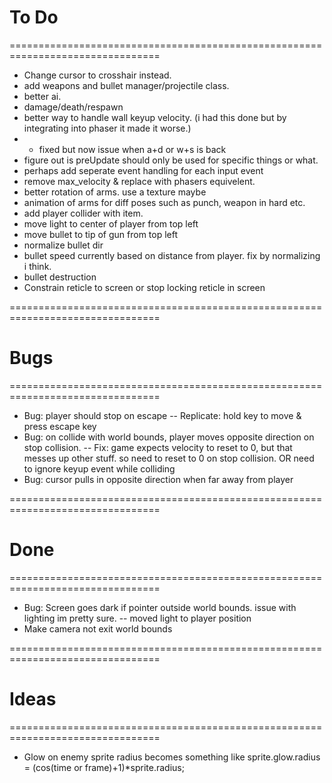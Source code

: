 # To Do
================================================================================
- Change cursor to crosshair instead.
- add weapons and bullet manager/projectile class.
- better ai.
- damage/death/respawn
- better way to handle wall keyup velocity. (i had this done but by integrating into phaser it made it worse.)
- - fixed but now issue when a+d or w+s is back
- figure out is preUpdate should only be used for specific things or what.
- perhaps add seperate event handling for each input event
- remove max_velocity & replace with phasers equivelent.
- better rotation of arms. use a texture maybe
- animation of arms for diff poses such as punch, weapon in hard etc.
- add player collider with item.
- move light to center of player from top left
- move bullet to tip of gun from top left
- normalize bullet dir
- bullet speed currently based on distance from player. fix by normalizing i think.
- bullet destruction
- Constrain reticle to screen or stop locking reticle in screen

================================================================================
# Bugs
================================================================================
- Bug: player should stop on escape
-- Replicate: hold key to move & press escape key
- Bug: on collide with world bounds, player moves opposite direction on stop collision.
-- Fix: game expects velocity to reset to 0, but that messes up other stuff. so need to reset to 0 on stop collision. OR need to ignore keyup event while colliding
- Bug: cursor pulls in opposite direction when far away from player


================================================================================
# Done
================================================================================
- Bug: Screen goes dark if pointer outside world bounds. issue with lighting im pretty sure.
-- moved light to player position
- Make camera not exit world bounds
 

================================================================================
# Ideas
================================================================================
- Glow on enemy sprite radius becomes something like sprite.glow.radius = (cos(time or frame)+1)*sprite.radius;
